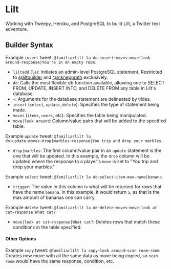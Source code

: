 Lilt
====

Working with Tweepy, Heroku, and PostgreSQL to build Lilt, a Twitter text adventure.

Builder Syntax
----

Example ```insert``` tweet: ```@familiarlilt la do~insert~moves~move|look around~response|You're in an empty room.```

* ```liltadd``` (```la```): Initiates an admin-level PostgreSQL statement. Restricted to [@liltbuilder](http://twitter.com/liltbuilder) and [@mknepprath](http://twitter.com/mknepprath) exclusively.
* ```do```: Calls the most flexible db function available, allowing one to SELECT FROM, UPDATE, INSERT INTO, and DELETE FROM any table in Lilt's database.
* ```~```: Arguments for the database statement are delineated by tildes.
* ```insert``` (```select```, ```update```, ```delete```): Specifies the type of statement being made.
* ```moves``` (```items```, ```users```, etc): Specifies the table being manipulated.
* ```move|look around```: Column/value pairs that will be added to the specified table.

Example ```update``` tweet: ```@familiarlilt la do~update~moves~drop|marbles~response|You trip and drop your marbles.```

* ```drop|marbles```: The first column/value pair in an ```update``` statement is the one that will be updated. In this example, the ```drop``` column will be updated where the response to a player's ```move``` is set to "You trip and drop your marbles."

Example ```select``` tweet: ```@familiarlilt la do~select~item~max~name|banana```

* ```trigger```: The value in this column is what will be returned for rows that have the name ```banana```. In this example, it would return ```5```, as that is the max amount of bananas one can carry.

Example ```delete``` tweet: ```@familiarlilt la do~delete~moves~move|look at cat~response|What cat?```

* ```move|look at cat~response|What cat?```: Deletes rows that match these conditions in the table specified.

#### Other Options

Example ```copy``` tweet: ```@familiarlilt la copy~look around~scan room~room```
Creates new move with all the same data as move being copied, so ```scan room``` would have the same response, condition, etc.

